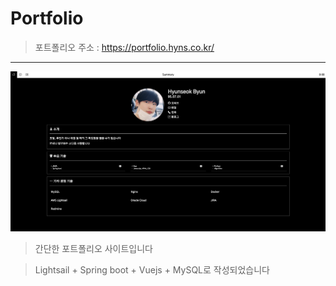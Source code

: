 # Portfolio
> 포트폴리오 주소 : https://portfolio.hyns.co.kr/
-----
<img src="./portfoliofront/src/assets/portfolioimg.png">

> 간단한 포트폴리오 사이트입니다

> Lightsail + Spring boot + Vuejs + MySQL로 작성되었습니다

> 

